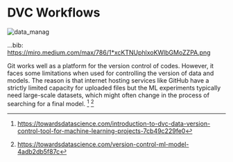 # DVC Workflows

![data_manag](https://user-images.githubusercontent.com/114607096/194352724-52e798ad-5b6c-4674-a8cb-da631b656e21.png)


...bib:
https://miro.medium.com/max/786/1*xcKTNUphlxoKWlbGMoZZPA.png

Git works well as a platform for the version control of codes. However, it faces some limitations when used for controlling the version of data and models. The reason is that internet hosting services like GitHub have a strictly limited capacity for uploaded files but the ML experiments typically need large-scale datasets, which might often change in the process of searching for a final model. [^1] [^2] 

[^1]: https://towardsdatascience.com/introduction-to-dvc-data-version-control-tool-for-machine-learning-projects-7cb49c229fe0
[^2]: https://towardsdatascience.com/version-control-ml-model-4adb2db5f87c
 